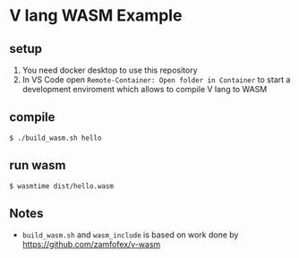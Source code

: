# V lang WASM Example

## setup

1. You need docker desktop to use this repository
2. In VS Code open `Remote-Container: Open folder in Container` to start a development enviroment which allows to compile V lang to WASM

## compile

`$ ./build_wasm.sh hello`

## run wasm

`$ wasmtime dist/hello.wasm`

## Notes

* `build_wasm.sh` and `wasm_include` is based on work done by https://github.com/zamfofex/v-wasm
